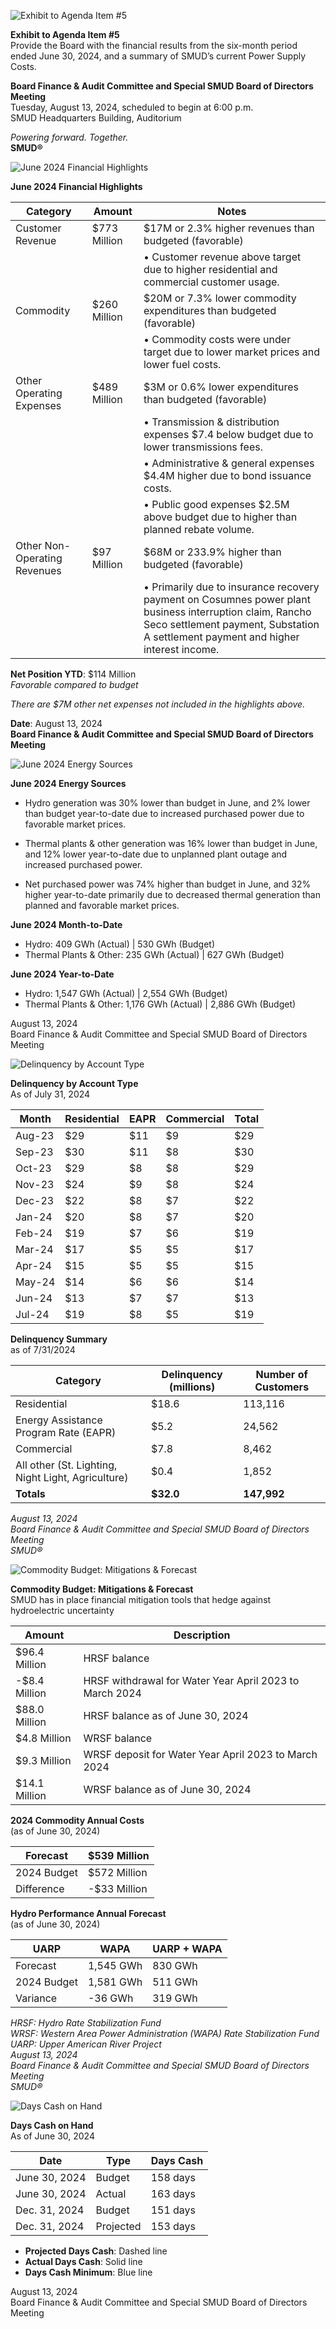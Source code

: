 <!-- Page 1 -->
![Exhibit to Agenda Item #5](https://via.placeholder.com/1365x768.png?text=Exhibit+to+Agenda+Item+%235)

**Exhibit to Agenda Item #5**  
Provide the Board with the financial results from the six-month period ended June 30, 2024, and a summary of SMUD’s current Power Supply Costs.

**Board Finance & Audit Committee and Special SMUD Board of Directors Meeting**  
Tuesday, August 13, 2024, scheduled to begin at 6:00 p.m.  
SMUD Headquarters Building, Auditorium  

*Powering forward. Together.*  
**SMUD®**
<!-- Page 2 -->
![June 2024 Financial Highlights](https://www.smud.org/-/media/Images/SMUD/Images/2024-Financial-Highlights.png)

**June 2024 Financial Highlights**

| Category                       | Amount         | Notes                                                                                      |
|--------------------------------|----------------|--------------------------------------------------------------------------------------------|
| Customer Revenue               | $773 Million   | $17M or 2.3% higher revenues than budgeted (favorable)                                    |
|                                |                | • Customer revenue above target due to higher residential and commercial customer usage.    |
| Commodity                      | $260 Million   | $20M or 7.3% lower commodity expenditures than budgeted (favorable)                       |
|                                |                | • Commodity costs were under target due to lower market prices and lower fuel costs.      |
| Other Operating Expenses        | $489 Million   | $3M or 0.6% lower expenditures than budgeted (favorable)                                  |
|                                |                | • Transmission & distribution expenses $7.4 below budget due to lower transmissions fees.  |
|                                |                | • Administrative & general expenses $4.4M higher due to bond issuance costs.              |
|                                |                | • Public good expenses $2.5M above budget due to higher than planned rebate volume.       |
| Other Non-Operating Revenues   | $97 Million    | $68M or 233.9% higher than budgeted (favorable)                                          |
|                                |                | • Primarily due to insurance recovery payment on Cosumnes power plant business interruption claim, Rancho Seco settlement payment, Substation A settlement payment and higher interest income. |

**Net Position YTD**: $114 Million  
*Favorable compared to budget*

*There are $7M other net expenses not included in the highlights above.*

**Date**: August 13, 2024  
**Board Finance & Audit Committee and Special SMUD Board of Directors Meeting**
<!-- Page 3 -->
![June 2024 Energy Sources](https://via.placeholder.com/1365x768.png?text=June+2024+Energy+Sources)

**June 2024 Energy Sources**

- Hydro generation was 30% lower than budget in June, and 2% lower than budget year-to-date due to increased purchased power due to favorable market prices.
  
- Thermal plants & other generation was 16% lower than budget in June, and 12% lower year-to-date due to unplanned plant outage and increased purchased power.
  
- Net purchased power was 74% higher than budget in June, and 32% higher year-to-date primarily due to decreased thermal generation than planned and favorable market prices.

**June 2024 Month-to-Date**
- Hydro: 409 GWh (Actual) | 530 GWh (Budget)
- Thermal Plants & Other: 235 GWh (Actual) | 627 GWh (Budget)
  
**June 2024 Year-to-Date**
- Hydro: 1,547 GWh (Actual) | 2,554 GWh (Budget)
- Thermal Plants & Other: 1,176 GWh (Actual) | 2,886 GWh (Budget)

August 13, 2024  
Board Finance & Audit Committee and Special SMUD Board of Directors Meeting
<!-- Page 4 -->
![Delinquency by Account Type](https://via.placeholder.com/1365x768.png?text=Delinquency+by+Account+Type)

**Delinquency by Account Type**  
As of July 31, 2024

| Month     | Residential | EAPR | Commercial | Total   |
|-----------|-------------|------|------------|---------|
| Aug-23    | $29         | $11  | $9         | $29     |
| Sep-23    | $30         | $11  | $8         | $30     |
| Oct-23    | $29         | $8   | $8         | $29     |
| Nov-23    | $24         | $9   | $8         | $24     |
| Dec-23    | $22         | $8   | $7         | $22     |
| Jan-24    | $20         | $8   | $7         | $20     |
| Feb-24    | $19         | $7   | $6         | $19     |
| Mar-24    | $17         | $5   | $5         | $17     |
| Apr-24    | $15         | $5   | $5         | $15     |
| May-24    | $14         | $6   | $6         | $14     |
| Jun-24    | $13         | $7   | $7         | $13     |
| Jul-24    | $19         | $8   | $5         | $19     |

**Delinquency Summary**  
as of 7/31/2024

| Category                               | Delinquency (millions) | Number of Customers |
|----------------------------------------|-------------------------|---------------------|
| Residential                            | $18.6                  | 113,116             |
| Energy Assistance Program Rate (EAPR) | $5.2                   | 24,562              |
| Commercial                             | $7.8                   | 8,462               |
| All other (St. Lighting, Night Light, Agriculture) | $0.4       | 1,852               |
| **Totals**                             | **$32.0**              | **147,992**         |

*August 13, 2024*  
*Board Finance & Audit Committee and Special SMUD Board of Directors Meeting*  
*SMUD®*
<!-- Page 5 -->
![Commodity Budget: Mitigations & Forecast](https://www.smud.org/-/media/Images/SMUD/Images/2024-Commodity-Budget.png)

**Commodity Budget: Mitigations & Forecast**  
SMUD has in place financial mitigation tools that hedge against hydroelectric uncertainty

| Amount                | Description                                           |
|----------------------|-------------------------------------------------------|
| $96.4 Million        | HRSF balance                                          |
| -$8.4 Million        | HRSF withdrawal for Water Year April 2023 to March 2024 |
| $88.0 Million        | HRSF balance as of June 30, 2024                     |
| $4.8 Million         | WRSF balance                                          |
| $9.3 Million         | WRSF deposit for Water Year April 2023 to March 2024 |
| $14.1 Million        | WRSF balance as of June 30, 2024                     |

**2024 Commodity Annual Costs**  
(as of June 30, 2024)

| Forecast             | $539 Million                                         |
|----------------------|-----------------------------------------------------|
| 2024 Budget          | $572 Million                                         |
| Difference           | -$33 Million                                        |

**Hydro Performance Annual Forecast**  
(as of June 30, 2024)

| UARP                 | WAPA               | UARP + WAPA        |
|----------------------|-------------------|--------------------|
| Forecast             | 1,545 GWh         | 830 GWh            | 2,375 GWh          |
| 2024 Budget          | 1,581 GWh         | 511 GWh            | 2,092 GWh          |
| Variance             | -36 GWh           | 319 GWh            | 283 GWh            |

*HRSF: Hydro Rate Stabilization Fund*  
*WRSF: Western Area Power Administration (WAPA) Rate Stabilization Fund*  
*UARP: Upper American River Project*  
*August 13, 2024*  
*Board Finance & Audit Committee and Special SMUD Board of Directors Meeting*  
*SMUD®*
<!-- Page 6 -->
![Days Cash on Hand](https://via.placeholder.com/1365x768.png?text=Days+Cash+on+Hand+As+of+June+30,+2024)

**Days Cash on Hand**  
As of June 30, 2024

| Date                | Type   | Days Cash |
|---------------------|--------|-----------|
| June 30, 2024      | Budget | 158 days  |
| June 30, 2024      | Actual | 163 days  |
| Dec. 31, 2024      | Budget | 151 days  |
| Dec. 31, 2024      | Projected | 153 days  |

- **Projected Days Cash**: Dashed line
- **Actual Days Cash**: Solid line
- **Days Cash Minimum**: Blue line

August 13, 2024  
Board Finance & Audit Committee and Special SMUD Board of Directors Meeting
